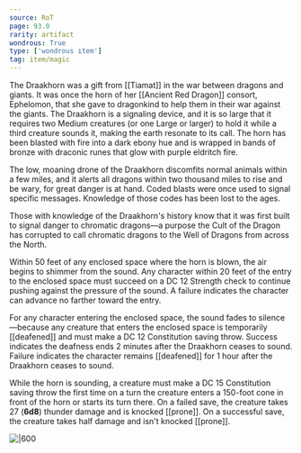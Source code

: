 ```yaml
---
source: RoT
page: 93.0
rarity: artifact
wondrous: True
type: ['wondrous item']
tag: item/magic
---
```


The Draakhorn was a gift from [[Tiamat]] in the war between dragons and giants. It was once the horn of her [[Ancient Red Dragon]] consort, Ephelomon, that she gave to dragonkind to help them in their war against the giants. The Draakhorn is a signaling device, and it is so large that it requires two Medium creatures (or one Large or larger) to hold it while a third creature sounds it, making the earth resonate to its call. The horn has been blasted with fire into a dark ebony hue and is wrapped in bands of bronze with draconic runes that glow with purple eldritch fire.

The low, moaning drone of the Draakhorn discomfits normal animals within a few miles, and it alerts all dragons within two thousand miles to rise and be wary, for great danger is at hand. Coded blasts were once used to signal specific messages. Knowledge of those codes has been lost to the ages.

Those with knowledge of the Draakhorn's history know that it was first built to signal danger to chromatic dragons—a purpose the Cult of the Dragon has corrupted to call chromatic dragons to the Well of Dragons from across the North.

Within 50 feet of any enclosed space where the horn is blown, the air begins to shimmer from the sound. Any character within 20 feet of the entry to the enclosed space must succeed on a DC 12 Strength check to continue pushing against the pressure of the sound. A failure indicates the character can advance no farther toward the entry.

For any character entering the enclosed space, the sound fades to silence—because any creature that enters the enclosed space is temporarily [[deafened]] and must make a DC 12 Constitution saving throw. Success indicates the deafness ends 2 minutes after the Draakhorn ceases to sound. Failure indicates the character remains [[deafened]] for 1 hour after the Draakhorn ceases to sound.

While the horn is sounding, a creature must make a DC 15 Constitution saving throw the first time on a turn the creature enters a 150-foot cone in front of the horn or starts its turn there. On a failed save, the creature takes 27 (**6d8**) thunder damage and is knocked [[prone]]. On a successful save, the creature takes half damage and isn't knocked [[prone]].


![|600](https://5e.tools/img/items/RoT/Draakhorn.png)